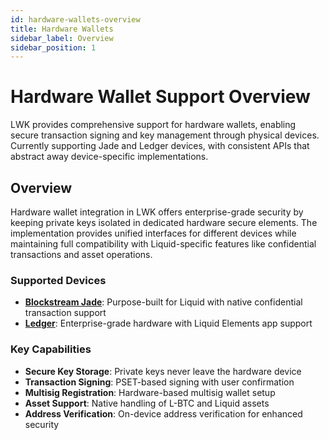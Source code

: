 ```yaml
---
id: hardware-wallets-overview
title: Hardware Wallets
sidebar_label: Overview
sidebar_position: 1
---
```


# Hardware Wallet Support Overview

LWK provides comprehensive support for hardware wallets, enabling secure transaction signing and key management through physical devices. Currently supporting Jade and Ledger devices, with consistent APIs that abstract away device-specific implementations.

## Overview

Hardware wallet integration in LWK offers enterprise-grade security by keeping private keys isolated in dedicated hardware secure elements. The implementation provides unified interfaces for different devices while maintaining full compatibility with Liquid-specific features like confidential transactions and asset operations.

### Supported Devices

- **[Blockstream Jade](./jade.md)**: Purpose-built for Liquid with native confidential transaction support
- **[Ledger](./ledger.md)**: Enterprise-grade hardware with Liquid Elements app support

### Key Capabilities

- **Secure Key Storage**: Private keys never leave the hardware device
- **Transaction Signing**: PSET-based signing with user confirmation
- **Multisig Registration**: Hardware-based multisig wallet setup
- **Asset Support**: Native handling of L-BTC and Liquid assets
- **Address Verification**: On-device address verification for enhanced security 